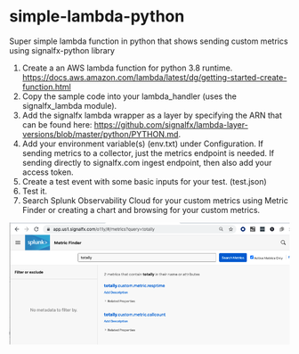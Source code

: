 # simple-lambda-python
Super simple lambda function in python that shows sending custom metrics using signalfx-python library

1. Create a an AWS lambda function for python 3.8 runtime. https://docs.aws.amazon.com/lambda/latest/dg/getting-started-create-function.html
2. Copy the sample code into your lambda_handler (uses the signalfx_lambda module).
4. Add the signalfx lambda wrapper as a layer by specifying the ARN that can be found here: https://github.com/signalfx/lambda-layer-versions/blob/master/python/PYTHON.md.
5. Add your environment variable(s) (env.txt) under Configuration. If sending metrics to a collector, just the metrics endpoint is needed. If sending directly to signalfx.com ingest endpoint, then also add your access token. 
6. Create a test event with some basic inputs for your test. (test.json)
7. Test it.
8. Search Splunk Observability Cloud for your custom metrics using Metric Finder or creating a chart and browsing for your custom metrics.

![Screenshot](https://github.com/jshawatsplunk/simple-lambda-python/blob/main/custom_metrics_in_MetricFinder.png)
